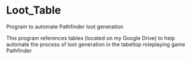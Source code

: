 # Loot_Table
Program to automate Pathfinder loot generation

This program references tables (located on my Google Drive) to help automate
the process of loot generation in the tabeltop roleplaying game Pathfinder
